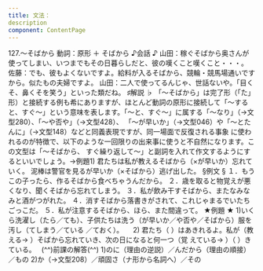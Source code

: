 ```yaml
---
title: 文法：
description
component: ContentPage
---
```



127.～そばから
動詞：原形 ＋ そばから
♪会話 ♪
山田：稼ぐそばから奥さんが使ってしまい、いつまでもその日暮らしだと、彼の嘆くこと嘆くこと・・・。 佐藤：でも、彼もよくないですよ。給料が入るそばから、競輪・競馬場通いですから。似たもの夫婦ですよ。 山田：二人で使ってるんじゃ、世話ないや。「目くそ、鼻くそを笑う」といった類だね。
♯解説 ♭
「～そばから」は完了形（「た」形）と接続する例も希にありますが、ほとんど動詞の原形に接続して「～する と、すぐ～」という意味を表します。「～と、すぐ～」に属する「～なり」（→文型280）、「～や否や」（→文型428）、
「～が早いか」（→文型046）や「～とたんに」（→文型148）などと同義表現ですが、同一場面で反復される事象 に使われるのが特徴で、以下のような一回限りの出来事に使うと不自然になります。この文型は「～そばから、 すぐ繰り返して～」と副詞を入れて作文するようにするといいでしょう。→例題1)
君たちは私が教えるそばから（×が早いか）忘れていく。 泥棒は警官を見るが早いか（×そばから）逃げ出した。
§例文 §
１．もうこの子ったら、作るそばから食べちゃうんだから。
２．歳を取ると物覚えが悪くなり、聞くそばから忘れてしまう。
３．私が飲み干すそばから、またなみなみと酒がつがれた。
４．消すそばから落書きがされて、これじゃまるでいたちごっこだ。
５．私が注意するそばから、ほら、また間違って。
★例題 ★
1)いくら洗濯し（たら／ても）、子供たちは洗う（が早いか／や否や／そばから）服を汚し（てしまう／ている
／ておく）。    
2) 君たち（ ）はあきれるよ。私が（教える→ ）そばから忘れていき、次の日になると何一つ（覚
えている→ ）（ ）きている。  
(^^)前課の解答(^^)
1)のに（理由の逆説）／んだから（理由の順接）／もの
2)か（→文型208）／頑固さ（ナ形から名詞へ）／その
